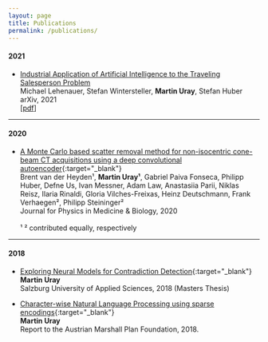 ```yaml
---
layout: page
title: Publications
permalink: /publications/
---
```


#### 2021
- [Industrial Application of Artificial Intelligence to the Traveling Salesperson Problem](https://arxiv.org/abs/2109.14392) <br/>
Michael Lehenauer, Stefan Wintersteller, __Martin Uray__, Stefan Huber<br/>
arXiv, 2021<br/>
[[pdf](https://arxiv.org/abs/2109.14392)]

_________________
#### 2020
- [A Monte Carlo based scatter removal method for non-isocentric cone-beam CT acquisitions using a deep convolutional autoencoder](https://doi.org/10.1088/1361-6560/ab8954){:target="_blank"}  <br/>
Brent van der Heyden¹, __Martin Uray¹__, Gabriel Paiva Fonseca, Philipp Huber, Defne Us, Ivan Messner, Adam Law, Anastasiia Parii, Niklas Reisz, Ilaria Rinaldi, Gloria Vilches-Freixas, Heinz Deutschmann, Frank Verhaegen², Philipp Steininger²<br/>
Journal for Physics in Medicine & Biology, 2020  <br/>  <br/>
¹ ² contributed equally, respectively

_________________
#### 2018
- [Exploring Neural Models for Contradiction Detection](https://permalink.obvsg.at/fsa/AC15286606){:target="_blank"}  <br/>
__Martin Uray__  <br/>
Salzburg University of Applied Sciences, 2018 (Masters Thesis)

- [Character-wise Natural Language Processing using sparse encodings](https://www.marshallplan.at/s/Uray-Martin_800.pdf){:target="_blank"}  <br/>
__Martin Uray__  <br/>
Report to the Austrian Marshall Plan Foundation, 2018.
